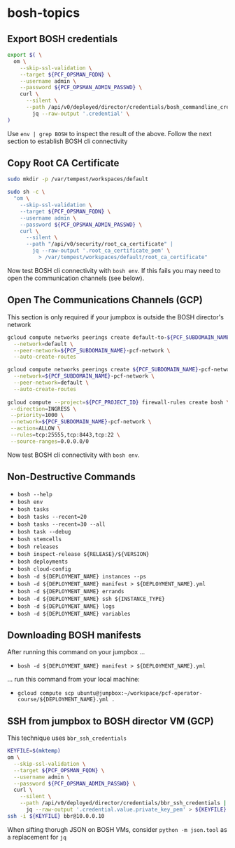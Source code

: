 # bosh-topics

## Export BOSH credentials

```bash
export $( \
  om \
    --skip-ssl-validation \
    --target ${PCF_OPSMAN_FQDN} \
    --username admin \
    --password ${PCF_OPSMAN_ADMIN_PASSWD} \
    curl \
      --silent \
      --path /api/v0/deployed/director/credentials/bosh_commandline_credentials | \
        jq --raw-output '.credential' \
)
```

Use `env | grep BOSH` to inspect the result of the above.
Follow the next section to establish BOSH cli connectivity

## Copy Root CA Certificate

```bash
sudo mkdir -p /var/tempest/workspaces/default

sudo sh -c \
  "om \
    --skip-ssl-validation \
    --target ${PCF_OPSMAN_FQDN} \
    --username admin \
    --password ${PCF_OPSMAN_ADMIN_PASSWD} \
    curl \
      --silent \
      --path "/api/v0/security/root_ca_certificate" |
        jq --raw-output '.root_ca_certificate_pem' \
          > /var/tempest/workspaces/default/root_ca_certificate"
```

Now test BOSH cli connectivity with `bosh env`.
If this fails you may need to open the communication channels (see below).

## Open The Communications Channels (GCP)

This section is only required if your jumpbox is outside the BOSH director's network

```bash
gcloud compute networks peerings create default-to-${PCF_SUBDOMAIN_NAME}-pcf-network \
  --network=default \
  --peer-network=${PCF_SUBDOMAIN_NAME}-pcf-network \
  --auto-create-routes

gcloud compute networks peerings create ${PCF_SUBDOMAIN_NAME}-pcf-network-to-default \
  --network=${PCF_SUBDOMAIN_NAME}-pcf-network \
  --peer-network=default \
  --auto-create-routes
  
gcloud compute --project=${PCF_PROJECT_ID} firewall-rules create bosh \
 --direction=INGRESS \
 --priority=1000 \
 --network=${PCF_SUBDOMAIN_NAME}-pcf-network \
 --action=ALLOW \
 --rules=tcp:25555,tcp:8443,tcp:22 \
 --source-ranges=0.0.0.0/0
```

Now test BOSH cli connectivity with `bosh env`.

## Non-Destructive Commands

- `bosh --help`
- `bosh env`
- `bosh tasks`
- `bosh tasks --recent=20`
- `bosh tasks --recent=30 --all`
- `bosh task --debug`
- `bosh stemcells`
- `bosh releases`
- `bosh inspect-release ${RELEASE}/${VERSION}`
- `bosh deployments`
- `bosh cloud-config`
- `bosh -d ${DEPLOYMENT_NAME} instances --ps`
- `bosh -d ${DEPLOYMENT_NAME} manifest > ${DEPLOYMENT_NAME}.yml`
- `bosh -d ${DEPLOYMENT_NAME} errands`
- `bosh -d ${DEPLOYMENT_NAME} ssh ${INSTANCE_TYPE}`
- `bosh -d ${DEPLOYMENT_NAME} logs`
- `bosh -d ${DEPLOYMENT_NAME} variables`

## Downloading BOSH manifests

After running this command on your jumpbox ...

- `bosh -d ${DEPLOYMENT_NAME} manifest > ${DEPLOYMENT_NAME}.yml`

... run this command from your local machine:

- `gcloud compute scp ubuntu@jumpbox:~/workspace/pcf-operator-course/${DEPLOYMENT_NAME}.yml .`

## SSH from jumpbox to BOSH director VM (GCP)

This technique uses `bbr_ssh_credentials`

```bash
KEYFILE=$(mktemp)
om \
  --skip-ssl-validation \
  --target ${PCF_OPSMAN_FQDN} \
  --username admin \
  --password ${PCF_OPSMAN_ADMIN_PASSWD} \
  curl \
    --silent \
    --path /api/v0/deployed/director/credentials/bbr_ssh_credentials | \
      jq --raw-output '.credential.value.private_key_pem' > ${KEYFILE}
ssh -i ${KEYFILE} bbr@10.0.0.10
```

When sifting thorugh JSON on BOSH VMs, consider `python -m json.tool` as a replacement for `jq`
